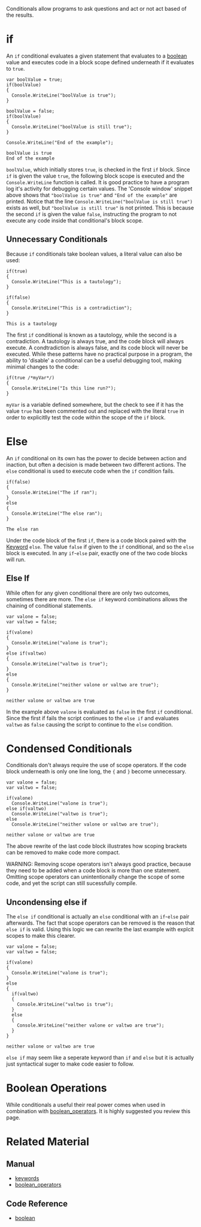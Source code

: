 Conditionals allow programs to ask questions and act or not act based of the results.

 # if
An `if` conditional evaluates a given statement that evaluates to a [boolean](https://github.com/ZilchEngine/ZilchDocs/blob/master/code_reference/nada_base_types/boolean.markdown) value and executes code in a block scope defined underneath if it evaluates to `true`.

```lang=csharp, name=if Conditional
var boolValue = true;
if(boolValue)
{
  Console.WriteLine("boolValue is true");
}

boolValue = false;
if(boolValue)
{
  Console.WriteLine("boolValue is still true");
}

Console.WriteLine("End of the example");
```
```name=Console window
boolValue is true
End of the example
```
`boolValue`, which initially stores `true`, is checked in the first `if` block.  Since `if` is given the value `true`, the following block scope is executed and the `Console.WriteLine` function is called.  It is good practice to have a program log it's activity for debugging certain values. The 'Console window' snippet above shows that `"boolValue is true"` and `"End of the example"` are printed.  Notice that the line `Console.WriteLine("boolValue is still true")` exists as well, but `"boolValue is still true"` is not printed.  This is because the second `if` is given the value `false`, instructing the program to not execute any code inside that conditional's block scope.

 ## Unnecessary Conditionals
Because `if` conditionals take boolean values, a literal value can also be used:

```lang=csharp, name=Tautology and Contradiction
if(true)
{
  Console.WriteLine("This is a tautology");
}

if(false)
{
  Console.WriteLine("This is a contradiction");
}
```
```name=Console window
This is a tautology
```
The first `if` conditional is known as a tautology, while the second is a contradiction.  A tautology is always true, and the code block will always execute.  A condtradiction is always false, and its code block will never be executed.  While these patterns have no practical purpose in a program, the ability to 'disable' a conditional can be a useful debugging tool, making minimal changes to the code:

```lang=csharp, name=Disabling an if conditional with a tautology
if(true /*myVar*/)
{
  Console.WriteLine("Is this line run?");
}
```
`myVar` is a variable defined somewhere, but the check to see if it has the value `true` has been commented out and replaced with the literal `true` in order to explicitlly test the code within the scope of the `if` block.

 # Else
An `if` conditional on its own has the power to decide between action and inaction, but often a decision is made between two different actions. The `else` conditional is used to execute code when the `if` condition fails.

```lang=csharp, name=else Conditional
if(false)
{
  Console.WriteLine("The if ran");
}
else
{
  Console.WriteLine("The else ran");
}
```
```name=Console window
The else ran
```
Under the code block of the first `if`, there is a code block paired with the [Keyword](https://github.com/ZilchEngine/ZilchDocs/blob/master/zilch_editor_documentation/zilchmanual/nada_in_zero/keywords.markdown) `else`.  The value `false` if given to the `if` conditional, and so the `else` block is executed. In any `if`-`else` pair, exactly one of the two code blocks will run.

 ## Else If
While often for any given conditional there are only two outcomes, sometimes there are more. The `else if` keyword combinations allows the chaining of conditional statements.

```lang=csharp, name=else if Conditional
var valone = false;
var valtwo = false;

if(valone)
{
  Console.WriteLine("valone is true");
}
else if(valtwo)
{
  Console.WriteLine("valtwo is true");
}
else
{
  Console.WriteLine("neither valone or valtwo are true");
}
```
```name=Console window
neither valone or valtwo are true
```
In the example above `valone` is evaluated as `false` in the first `if` conditional. Since the first if fails the script continues to the `else if` and evaluates `valtwo` as `false` causing the script to continue to the `else` condition.

 # Condensed Conditionals

Conditionals don't always require the use of scope operators. If the code block underneath is only one line long, the `{` and `}` become unnecessary.

```lang=csharp, name=else if Conditional
var valone = false;
var valtwo = false;

if(valone)
  Console.WriteLine("valone is true");
else if(valtwo)
  Console.WriteLine("valtwo is true");
else
  Console.WriteLine("neither valone or valtwo are true");
```
```name=Console window
neither valone or valtwo are true
```
The above rewrite of the last code block illustrates how scoping brackets can be removed to make code more compact.

WARNING: Removing scope operators isn't always good practice, because they need to be added when a code block is more than one statement. Omitting scope operators can unintentionally change the scope of some code, and yet the script can still sucessfully compile.

 ##  Uncondensing else if
The `else if` conditional is actually an `else` conditional with an `if`-`else` pair afterwards. The fact that scope operators can be removed is the reason that `else if` is valid. Using this logic we can rewrite the last example with explcit scopes to make this clearer.


```lang=csharp, name=else if Conditional
var valone = false;
var valtwo = false;

if(valone)
{
  Console.WriteLine("valone is true");
}
else
{
  if(valtwo)
  {
    Console.WriteLine("valtwo is true");
  }
  else
  {
    Console.WriteLine("neither valone or valtwo are true");
  }
}
```
```name=Console window
neither valone or valtwo are true
```

`else if` may seem like a seperate keyword than `if` and `else` but it is actually just syntactical suger to make code easier to follow.

 # Boolean Operations
While conditionals a useful their real power comes when used in combination with [boolean_operators](https://github.com/ZilchEngine/ZilchDocs/blob/master/zilch_editor_documentation/zilchmanual/nada_in_zero/boolean_operators.markdown). It is highly suggested you review this page.

 # Related Material
 ## Manual
- [keywords](https://github.com/ZilchEngine/ZilchDocs/blob/master/zilch_editor_documentation/zilchmanual/nada_in_zero/keywords.markdown)
- [boolean_operators](https://github.com/ZilchEngine/ZilchDocs/blob/master/zilch_editor_documentation/zilchmanual/nada_in_zero/boolean_operators.markdown)

 ## Code Reference
- [boolean](https://github.com/ZilchEngine/ZilchDocs/blob/master/code_reference/nada_base_types/boolean.markdown)
 

 